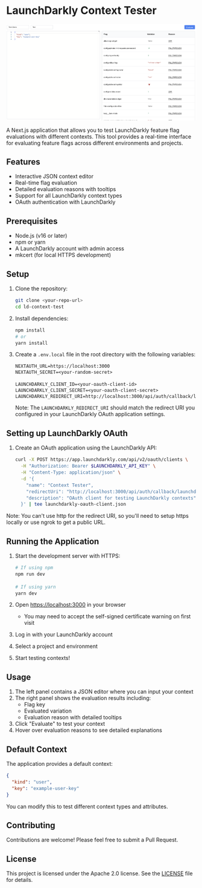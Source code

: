 # LaunchDarkly Context Tester

![LD Context Tester](./screenshot.png)

A Next.js application that allows you to test LaunchDarkly feature flag evaluations with different contexts. This tool provides a real-time interface for evaluating feature flags across different environments and projects.

## Features

- Interactive JSON context editor
- Real-time flag evaluation
- Detailed evaluation reasons with tooltips
- Support for all LaunchDarkly context types
- OAuth authentication with LaunchDarkly

## Prerequisites

- Node.js (v16 or later)
- npm or yarn
- A LaunchDarkly account with admin access
- mkcert (for local HTTPS development)

## Setup

1. Clone the repository:
   ```bash
   git clone <your-repo-url>
   cd ld-context-test
   ```

2. Install dependencies:
   ```bash
   npm install
   # or
   yarn install
   ```

3. Create a `.env.local` file in the root directory with the following variables:
   ```
   NEXTAUTH_URL=https://localhost:3000
   NEXTAUTH_SECRET=<your-random-secret>
   
   LAUNCHDARKLY_CLIENT_ID=<your-oauth-client-id>
   LAUNCHDARKLY_CLIENT_SECRET=<your-oauth-client-secret>
   LAUNCHDARKLY_REDIRECT_URI=http://localhost:3000/api/auth/callback/launchdarkly
   ```

   Note: The `LAUNCHDARKLY_REDIRECT_URI` should match the redirect URI you configured in your LaunchDarkly OAuth application settings.

## Setting up LaunchDarkly OAuth

1. Create an OAuth application using the LaunchDarkly API:
   ```bash
   curl -X POST https://app.launchdarkly.com/api/v2/oauth/clients \
     -H "Authorization: Bearer $LAUNCHDARKLY_API_KEY" \
     -H "Content-Type: application/json" \
     -d '{
       "name": "Context Tester",
       "redirectUri": "http://localhost:3000/api/auth/callback/launchdarkly", 
       "description": "OAuth client for testing LaunchDarkly contexts"
     }' | tee launchdarkly-oauth-client.json
   ```

Note: You can't use http for the redirect URI, so you'll need to setup https locally or use ngrok to get a public URL.

## Running the Application

1. Start the development server with HTTPS:
   ```bash
   # If using npm
   npm run dev 

   # If using yarn
   yarn dev 
   ```

2. Open [https://localhost:3000](https://localhost:3000) in your browser
   - You may need to accept the self-signed certificate warning on first visit
3. Log in with your LaunchDarkly account
4. Select a project and environment
5. Start testing contexts!

## Usage

1. The left panel contains a JSON editor where you can input your context
2. The right panel shows the evaluation results including:
   - Flag key
   - Evaluated variation
   - Evaluation reason with detailed tooltips
3. Click "Evaluate" to test your context
4. Hover over evaluation reasons to see detailed explanations

## Default Context

The application provides a default context:
```json
{
  "kind": "user",
  "key": "example-user-key"
}
```

You can modify this to test different context types and attributes.

## Contributing

Contributions are welcome! Please feel free to submit a Pull Request.

## License

This project is licensed under the Apache 2.0 license. See the [LICENSE](LICENSE) file for details.